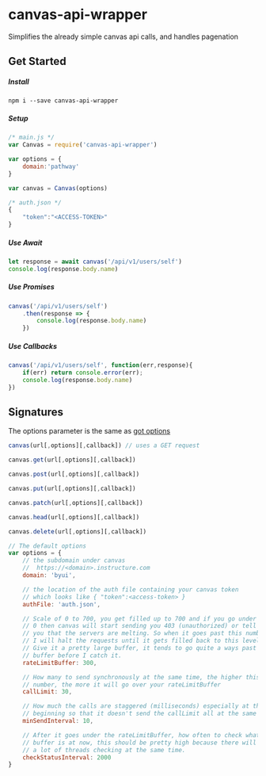 # canvas-api-wrapper
Simplifies the already simple canvas api calls, and handles pagenation

## Get Started
##### Install
```
npm i --save canvas-api-wrapper
```
##### Setup
``` javascript
/* main.js */
var Canvas = require('canvas-api-wrapper')

var options = {
	domain:'pathway'
}

var canvas = Canvas(options)
```
``` javascript 
/* auth.json */
{
	"token":"<ACCESS-TOKEN>"
}
```

##### Use Await
``` javascript
let response = await canvas('/api/v1/users/self')
console.log(response.body.name)
```
##### Use Promises
``` javascript
canvas('/api/v1/users/self')
	.then(response => {
		console.log(response.body.name)
	})
```
##### Use Callbacks
``` javascript
canvas('/api/v1/users/self', function(err,response){
	if(err) return console.error(err);
	console.log(response.body.name)
})
```


## Signatures
The options parameter is the same as [got options](https://www.npmjs.com/package/got#user-content-api)
``` javascript
canvas(url[,options][,callback]) // uses a GET request

canvas.get(url[,options][,callback])

canvas.post(url[,options][,callback])

canvas.put(url[,options][,callback])

canvas.patch(url[,options][,callback])

canvas.head(url[,options][,callback])

canvas.delete(url[,options][,callback])
```


``` javascript
// The default options
var options = {
	// the subdomain under canvas 
	//  https://<domain>.instructure.com
	domain: 'byui',

	// the location of the auth file containing your canvas token
	// which looks like { "token":<access-token> }
	authFile: 'auth.json',

	// Scale of 0 to 700, you get filled up to 700 and if you go under
	// 0 then canvas will start sending you 403 (unauthorized) or tell 
	// you that the servers are melting. So when it goes past this number
	// I will halt the requests until it gets filled back to this level
	// Give it a pretty large buffer, it tends to go quite a ways past the
	// buffer before I catch it.
	rateLimitBuffer: 300,

	// How many to send synchronously at the same time, the higher this
	// number, the more it will go over your rateLimitBuffer
	callLimit: 30,

	// How much the calls are staggered (milliseconds) especially at the
	// beginning so that it doesn't send the callLimit all at the same time
	minSendInterval: 10,

	// After it goes under the rateLimitBuffer, how often to check what the
	// buffer is at now, this should be pretty high because there will be
	// a lot of threads checking at the same time.
	checkStatusInterval: 2000
}
```
